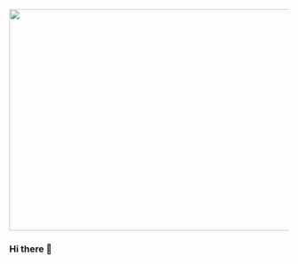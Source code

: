 <img src="https://images-wixmp-ed30a86b8c4ca887773594c2.wixmp.com/f/545a4dab-333b-4ddd-bd5d-d8a08b47f54f/dyznue-24961970-1138-4707-a46b-8cdd5738e984.jpg/v1/fill/w_600,h_225,q_75,strp/eye_for_an_eye_by_toetag_dyznue-fullview.jpg?token=eyJ0eXAiOiJKV1QiLCJhbGciOiJIUzI1NiJ9.eyJzdWIiOiJ1cm46YXBwOjdlMGQxODg5ODIyNjQzNzNhNWYwZDQxNWVhMGQyNmUwIiwiaXNzIjoidXJuOmFwcDo3ZTBkMTg4OTgyMjY0MzczYTVmMGQ0MTVlYTBkMjZlMCIsIm9iaiI6W1t7ImhlaWdodCI6Ijw9MjI1IiwicGF0aCI6IlwvZlwvNTQ1YTRkYWItMzMzYi00ZGRkLWJkNWQtZDhhMDhiNDdmNTRmXC9keXpudWUtMjQ5NjE5NzAtMTEzOC00NzA3LWE0NmItOGNkZDU3MzhlOTg0LmpwZyIsIndpZHRoIjoiPD02MDAifV1dLCJhdWQiOlsidXJuOnNlcnZpY2U6aW1hZ2Uub3BlcmF0aW9ucyJdfQ.cDubs9uli3k7YHe3D5V9nHbthNGbF2kmmc5EJKp0nsA" width="1400" height="400">

### Hi there 👋

<!--
**1c0332zz/1c0332zz** is a ✨ _special_ ✨ repository because its `README.md` (this file) appears on your GitHub profile.

Here are some ideas to get you started:

- 🔭 I’m currently working on ...
- 🌱 I’m currently learning ...
- 👯 I’m looking to collaborate on ...
- 🤔 I’m looking for help with ...
- 💬 Ask me about ...
- 📫 How to reach me: ...
- 😄 Pronouns: ...
- ⚡ Fun fact: ...
-->
